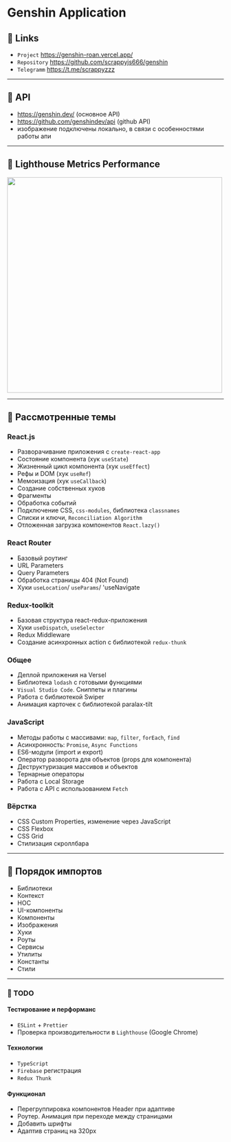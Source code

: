 #  Genshin Application

## 🐧 Links
- `Project` https://genshin-roan.vercel.app/
- `Repository` https://github.com/scrappyjs666/genshin
- `Telegramm` https://t.me/scrappyzzz

---

## 🦄 API
- https://genshin.dev/ (основное API)
- https://github.com/genshindev/api (github API)
- изображение подключены локально, в связи с  особенностями работы апи

---

## 🐗 Lighthouse Metrics Performance
<img src="https://user-images.githubusercontent.com/82704685/176731230-c01b8a84-37e2-4963-b71a-970017018613.png" width="500px" />

---

## 🐼 Рассмотренные темы

### React.js
- Разворачивание приложения с `create-react-app`
- Состояние компонента (хук `useState`)
- Жизненный цикл компонента (хук `useEffect`)
- Рефы и DOM (хук `useRef`)
- Мемоизация (хук `useCallback`)
- Создание собственных хуков
- Фрагменты
- Обработка событий
- Подключение CSS, `css-modules`, библиотека `classnames`
- Списки и ключи, `Reconciliation Algorithm`
- Отложенная загрузка компонентов `React.lazy()`

### React Router
- Базовый роутинг
- URL Parameters
- Query Parameters
- Обработка страницы 404 (Not Found)
- Хуки `useLocation`/ `useParams`/ 'useNavigate

### Redux-toolkit
- Базовая структура react-redux-приложения
- Хуки `useDispatch`, `useSelector`
- Redux Middleware
- Создание асинхронных action с библиотекой `redux-thunk`

### Общее
- Деплой приложения на Versel
- Библиотека `lodash` с готовыми функциями
- `Visual Studio Code`. Сниппеты и плагины
- Работа с библиотекой Swiper
- Анимация карточек с библиотекой paralax-tilt

### JavaScript
- Методы работы с массивами: `map`, `filter`, `forEach`, `find`
- Асинхронность: `Promise`, `Async Functions`
- ES6-модули (import и export)
- Оператор разворота для объектов (props для компонента)
- Деструктуризация массивов и объектов
- Тернарные операторы
- Работа с Local Storage
- Работа с API с использованием `Fetch`

### Вёрстка
- CSS Custom Properties, изменение через JavaScript
- CSS Flexbox
- CSS Grid
- Стилизация скроллбара

---

## 🐣 Порядок импортов
- Библиотеки
- Контекст
- HOC
- UI-компоненты
- Компоненты
- Изображения
- Хуки
- Роуты
- Сервисы
- Утилиты
- Константы
- Стили

---

### 🐨 TODO
#### Тестирование и перформанс
- `ESLint` + `Prettier`
- Проверка производительности в `Lighthouse` (Google Chrome)

#### Технологии
- `TypeScript`
- `Firebase` регистрация  
- `Redux Thunk`

#### Функционал
- Перегруппировка компонентов Header при адаптиве
- Роутер. Анимация при переходе между страницами
- Добавить шрифты
- Адаптив страниц на 320px

